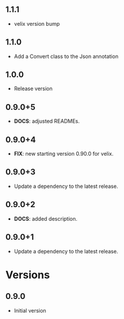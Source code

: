 ## 1.1.1

-  velix version bump

## 1.1.0

- Add a Convert class to the Json annotation

## 1.0.0

- Release version

## 0.9.0+5

 - **DOCS**: adjusted READMEs.

## 0.9.0+4

 - **FIX**: new starting version 0.90.0 for velix.

## 0.9.0+3

 - Update a dependency to the latest release.

## 0.9.0+2

 - **DOCS**: added description.

## 0.9.0+1

 - Update a dependency to the latest release.

# Versions

## 0.9.0

- Initial version